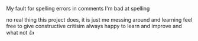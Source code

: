 My fault for spelling errors in comments I'm bad at spelling

no real thing this project does, it is just me messing around and learning
feel free to give constructive critisim always happy to learn and improve and what not 👍
